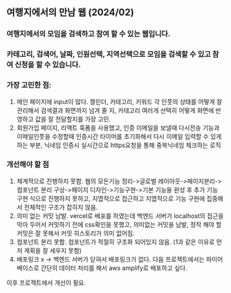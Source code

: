 ## 여행지에서의 만남 웹 (2024/02)

### 여행지에서의 모임을 검색하고 참여 할 수 있는 웹입니다.
### 카테고리, 검색어, 날짜, 인원선택, 지역선택으로 모임을 검색할 수 있고 참여 신청을 할 수 있습니다.
### 가장 고민한 점:
1. 메인 페이지에 input이 많다. 캘린더, 카테고리, 키워드 각 인풋의 상태를 어떻게 잘 관리해서 검색결과 화면까지 넘겨 줄 지, 카테고리 여러개 선택히 어떻게 화면에 반영하고 값을 잘 전달할지를 가장 고민.
2. 회원가입 페이지, 리액트 훅폼을 사용했고, 인증 이메일을 보낼때 다시전송 기능과 이메일인풋을 수정할때 인증시간 타이머를 초기화해서 다시 이메일 입력할 수 있게 하는 부분, 닉네임 인증시 실시간으로 https요청을 통해 중복닉네임 체크하는 로직
### 개선해야 할 점
1. 체계적으로 진행하지 못함. 웹의 모든기능 정리->글로벌 레이아웃->페이지분리->컴포넌트 분리 구상->페이지 디자인->기능구현->기본 기능들 완성 후 추가 기능 구현
식으로 진행하지 못하고, 지엽적으로 접근하고 지엽적으로 기능 구현에 집중해서 전체적인 구조가 잡히지 않음.
2. 의미 없는 커밋 남발. vercel로 배포를 하였는데 백엔드 서버가 localhost의 접근을 막아 두어서 커밋하기 전에 css확인을 못했고, 의미없는 커밋을 남발, 정작 해야 할 커밋은 잘 못해서 커밋 히스토리가 의미 없어짐.
3. 컴포넌트 분리 못함. 컴포넌트가 적절히 구조화 되어있지 않음. (1과 같은 이유로 먼저 계획을 잘 세우지 못함)
4. 배포링크 x -> 백엔드 서버가 닫혀서 배포링크가 없다. 다음 프로젝트에서는 파이어베이스로 간단히 데이터 처리를 해서 aws amplify로 배포하고 싶다.



이후 프로젝트에서 개선이 필요.
